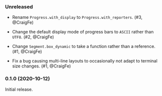 ### Unreleased

- Rename `Progress.with_display` to `Progress.with_reporters`. (#3, @CraigFe)

- Change the default display mode of progress bars to `ASCII` rather than
  `UTF8`. (#2, @CraigFe)

- Change `Segment.box_dynamic` to take a function rather than a reference. (#1,
  @CraigFe)

- Fix a bug causing multi-line layouts to occasionally not adapt to terminal
  size changes. (#1, @CraigFe)

### 0.1.0 (2020-10-12)

Initial release.
